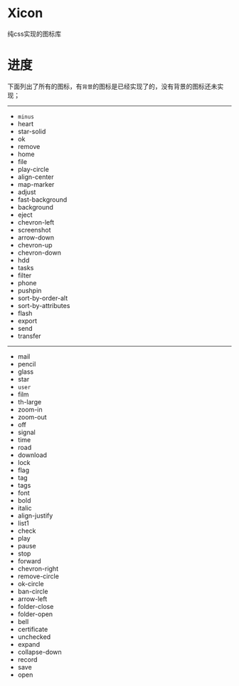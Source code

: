 Xicon
=====

纯css实现的图标库

进度
=====
下面列出了所有的图标，有`背景`的图标是已经实现了的，没有背景的图标还未实现；

***

* `minus`
* heart
* star-solid
* ok
* remove
* home
* file
* play-circle
* align-center
* map-marker
* adjust
* fast-background
* background
* eject
* chevron-left
* screenshot
* arrow-down
* chevron-up
* chevron-down
* hdd
* tasks
* filter
* phone
* pushpin
* sort-by-order-alt
* sort-by-attributes
* flash
* export
* send
* transfer



***

* mail
* pencil
* glass
* star
* `user`
* film
* th-large
* zoom-in
* zoom-out
* off
* signal
* time
* road
* download
* lock
* flag
* tag
* tags
* font
* bold
* italic
* align-justify
* list1
* check
* play
* pause
* stop
* forward
* chevron-right
* remove-circle
* ok-circle
* ban-circle
* arrow-left
* folder-close
* folder-open
* bell
* certificate
* unchecked
* expand
* collapse-down
* record
* save
* open


